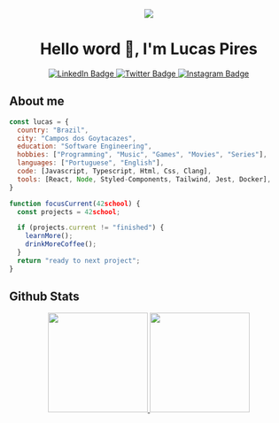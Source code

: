 
<div id="header" align="center">
  <div>
    <img src="https://media3.giphy.com/media/qgQUggAC3Pfv687qPC/giphy.gif?cid=ecf05e47u98u4yut0kktmc096cwr719cxn2svw4m85pdw8pw&rid=giphy.gif&ct=g"/>
  </div>
  <h1>Hello word 👋, I'm Lucas Pires</h1>
  <div id="badges">
    <a href="https://www.linkedin.com/in/ilucaspires/">
      <img src="https://img.shields.io/badge/LinkedIn-blue?style=for-the-badge&logo=linkedin&logoColor=white" alt="LinkedIn Badge"/>
    </a>
    <a href="https://twitter.com/LucasPN01">
     <img src="https://img.shields.io/badge/Twitter-blue?style=for-the-badge&logo=twitter&logoColor=white" alt="Twitter Badge"/>
    </a>
    <a href="https://www.instagram.com/ilucaspires/">
      <img src="https://img.shields.io/badge/Instagram-blue?style=for-the-badge&logo=instagram&logoColor=white" alt="Instagram Badge"/>
    </a>
  </div>
</div>


## About me

```javascript
const lucas = {
  country: "Brazil",
  city: "Campos dos Goytacazes",
  education: "Software Engineering",
  hobbies: ["Programming", "Music", "Games", "Movies", "Series"],
  languages: ["Portuguese", "English"],
  code: [Javascript, Typescript, Html, Css, Clang],
  tools: [React, Node, Styled-Components, Tailwind, Jest, Docker],
}

function focusCurrent(42school) {
  const projects = 42school;

  if (projects.current != "finished") {
    learnMore();
    drinkMoreCoffee();
  }
  return "ready to next project";
}
```

## Github Stats

<div align="center">
  <a href="https://github.com/iLucaspires">
  <img height="180em" src="https://github-readme-stats.vercel.app/api?username=iLucaspires&show_icons=true&theme=prussian&include_all_commits=true&count_private=true"/>
  <img height="180em" src="https://github-readme-stats.vercel.app/api/top-langs/?username=iLucaspires&layout=compact&langs_count=7&theme=prussian"/>
  </div>


